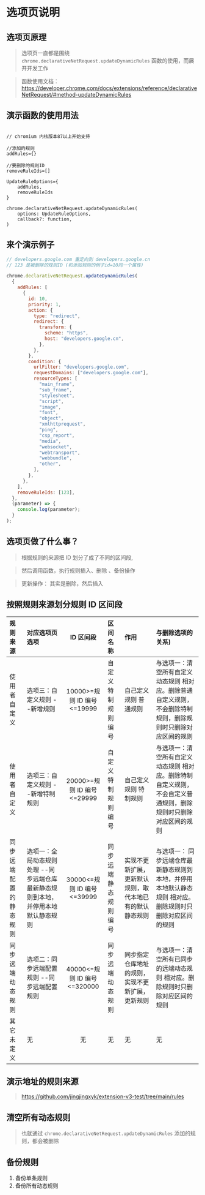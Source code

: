 # 选项页说明

## 选项页原理

> 选项页一直都是围绕 `chrome.declarativeNetRequest.updateDynamicRules` 函数的使用，而展开开发工作

> 函数使用文档： https://developer.chrome.com/docs/extensions/reference/declarativeNetRequest/#method-updateDynamicRules

## 演示函数的使用用法

```text

// chromium 内核版本87以上开始支持

//添加的规则
addRules={}

//要删除的规则ID
removeRuleIds=[]

UpdateRuleOptions={
    addRules,
    removeRuleIds
}

chrome.declarativeNetRequest.updateDynamicRules(
    options: UpdateRuleOptions,
    callback?: function,
)

```

## 来个演示例子

```javascript
// developers.google.com 重定向到 developers.google.cn
// 123 是被删除的规则ID (和添加规则的例子id=10同一个属性)

chrome.declarativeNetRequest.updateDynamicRules(
  {
    addRules: [
      {
        id: 10,
        priority: 1,
        action: {
          type: "redirect",
          redirect: {
            transform: {
              scheme: "https",
              host: "developers.google.cn",
            },
          },
        },
        condition: {
          urlFilter: "developers.google.com",
          requestDomains: ["developers.google.com"],
          resourceTypes: [
            "main_frame",
            "sub_frame",
            "stylesheet",
            "script",
            "image",
            "font",
            "object",
            "xmlhttprequest",
            "ping",
            "csp_report",
            "media",
            "websocket",
            "webtransport",
            "webbundle",
            "other",
          ],
        },
      },
    ],
    removeRuleIds: [123],
  },
  (parameter) => {
    console.log(parameter);
  }
);
```

## 选项页做了什么事？

> 根据规则的来源把 ID 划分了成了不同的区间段,

> 然后调用函数，执行规则插入、删除 、备份操作

> 更新操作： 其实是删除，然后插入

## 按照规则来源划分规则 ID 区间段

| 规则来源               | 对应选项页选项                                                                    |          ID 区间段          | 区间名称             | 作用                                                     | 与删除选项的关系)                                                                                               |
| :--------------------- | :-------------------------------------------------------------------------------- | :-------------------------: | :------------------- | :------------------------------------------------------- | :-------------------------------------------------------------------------------------------------------------- |
| 使用者自定义           | 选项三：自定义规则 --新增规则                                                     | 10000>=规则 ID 编号<=19999  | 自定义特制规则编号   | 自己定义规则 普通规则                                    | 与选项一：清空所有自定义动态规则 相对应。删除普通自定义规则，不会删除特制规则，删除规则时只删除对应区间的规则   |
| 使用者自定义           | 选项三：自定义规则 --新增特制规则                                                 | 20000>=规则 ID 编号<=29999  | 自定义特制规则编号   | 自己定义规则 特制规则                                    | 与选项一：清空所有自定义动态规则 相对应。删除特制自定义规则，不会自定义普通规则，删除规则时只删除对应区间的规则 |
| 同步远端配置的静态规则 | 选项一：全局动态规则处理 --同步远端仓库最新静态规则到本地，并停用本地默认静态规则 | 30000<=规则 ID 编号<=39999  | 同步远端静态规则编号 | 实现不更新扩展，更新默认规则，取代本地已有的默认静态规则 | 与选项一： 同步远端仓库最新静态规则到本地，并停用本地默认静态规则 相对应。删除规则时只删除对应区间的规则        |
| 同步远端动态规则       | 选项二：同步远端配置规则 --同步远端配置规则                                       | 40000<=规则 ID 编号<=320000 | 同步远端动态规则     | 同步指定仓库地址的规则， 实现不更新扩展，更新规则        | 与选项一：清空所有已同步的远端动态规则 相对应。删除规则时只删除对应区间的规则                                   |
| 其它未定义             | 无                                                                                |             无              | 无                   | 无                                                       | 无                                                                                                              |

## 演示地址的规则来源

> https://github.com/jingjingxyk/extension-v3-test/tree/main/rules

## 清空所有动态规则

> 也就通过 `chrome.declarativeNetRequest.updateDynamicRules` 添加的规则，都会被删除

## 备份规则

1. 备份单条规则
2. 备份所有动态规则

